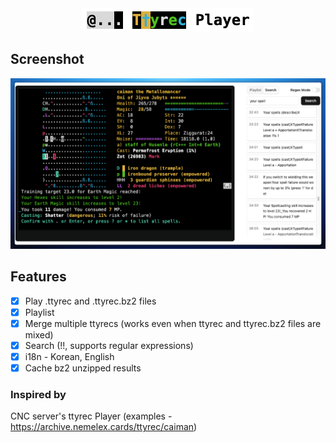 <div align="center">
  <img src="./logo.png" alt="Ttyrec Player" />
</div>

## Screenshot

<div align="center">
  <img src="./screenshot.png" alt="Ttyrec Player" />
</div>

## Features

- [x] Play .ttyrec and .ttyrec.bz2 files
- [x] Playlist
- [x] Merge multiple ttyrecs (works even when ttyrec and ttyrec.bz2 files are mixed)
- [x] Search (!!, supports regular expressions)
- [x] i18n - Korean, English
- [x] Cache bz2 unzipped results

### Inspired by

CNC server's ttyrec Player (examples - https://archive.nemelex.cards/ttyrec/caiman)

